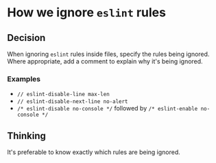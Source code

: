 # How we ignore `eslint` rules

## Decision
When ignoring `eslint` rules inside files, specify the rules being ignored. Where appropriate,
add a comment to explain why it's being ignored.

### Examples
* `// eslint-disable-line max-len`
* `// eslint-disable-next-line no-alert`
* `/* eslint-disable no-console */` followed by `/* eslint-enable no-console */`

## Thinking

It's preferable to know exactly which rules are being ignored.
